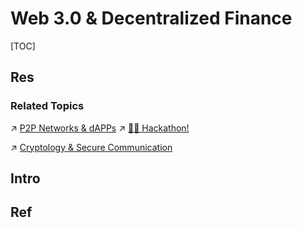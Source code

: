 # Web 3.0 & Decentralized Finance

[TOC]



## Res
### Related Topics
↗ [P2P Networks & dAPPs](../../🔑%20CS%20Core/🏎️%20Computer%20Networking%20and%20Communication/P2P%20Networks%20&%20dAPPs/P2P%20Networks%20&%20dAPPs.md)
↗ [🤙🏾 Hackathon!](../../🗺%20CS%20Overview/📆%20Conference%20&%20Events%20(Industry%20&%20Academia)/🤙🏾%20Hackathon!.md)

↗ [Cryptology & Secure Communication](../../CyberSecurity/🚬%20Cryptology%20&%20Secure%20Communication/Cryptology%20&%20Secure%20Communication.md)



## Intro



## Ref
